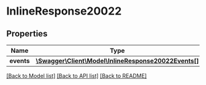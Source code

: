 # InlineResponse20022

## Properties
Name | Type | Description | Notes
------------ | ------------- | ------------- | -------------
**events** | [**\Swagger\Client\Model\InlineResponse20022Events[]**](InlineResponse20022Events.md) |  | [optional] 

[[Back to Model list]](../README.md#documentation-for-models) [[Back to API list]](../README.md#documentation-for-api-endpoints) [[Back to README]](../README.md)


